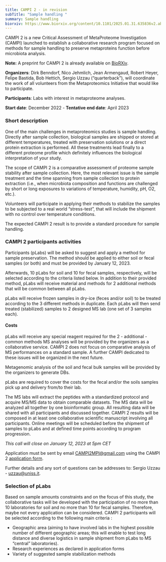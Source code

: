 ```yaml
---
title: CAMPI 2 - in revision
subTitle: "Sample handling "
summary: Sample handling
biorxiv: https://www.biorxiv.org/content/10.1101/2025.01.31.635836v2.abstract
---
```


CAMPI 2 is a new Critical Assessment of MetaProteome Investigation (CAMPI) launched to establish a collaborative research program focused on methods for sample handling to preserve metaproteins function before microbiota analysis.

**Note:** A preprint for CAMPI 2 is already available on [BioRXiv](https://www.biorxiv.org/content/10.1101/2025.01.31.635836v2).

**Organizers**: Dirk Benndorf, Nico Jehmlich, Jean Armengaud, Robert Heyer, Felipe Bastida, Bob Hettich, Sergio Uzzau (“quarterback”), will coordinate the work of all volunteers from the Metaproteomics Initiative that would like to participate.

**Participants**: Labs with interest in metaproteome analyses.

**Start date**: December 2022 - **Tentative end date**: April 2023

### Short description
One of the main challenges in metaproteomics studies is sample handling. Directly after sample collection, biological samples are shipped or stored at different temperatures, treated with preservation solutions or a direct protein extraction is performed. All these treatments lead finally to a different proteome profile which definitely influences the biological interpretation of your study.

The scope of CAMPI 2 is a comparative assessment of proteome sample stability  after sample collection. Here, the most relevant issue is the sample treatment and the time spanning from sample collection to protein extraction (i.e., when microbiota composition and functions are challenged by short or long exposures to variations of temperature, humidity, pH, O2, etc.).

Volunteers will participate in applying their methods to stabilize the samples to be subjected to a real world “stress-test”, that will include the shipment with no control over temperature conditions.

The expected CAMPI 2 result is to provide a standard procedure for sample handling.

### CAMPI 2 participants activities
Participants (pLabs) will be asked to suggest and apply a method for sample preservation. The method should be applied to either soil or fecal samples (or both) and must be provided by January 12, 2023.

Afterwards, 10 pLabs for soil and 10 for fecal samples, respectively, will be selected according to the criteria listed below. In addition to their provided method, pLabs will receive material and methods for 2 additional methods that will be common between all pLabs.

pLabs will receive frozen samples in dry-ice (feces and/or soil) to be treated according to the 3 different methods in duplicate. Each pLabs will then send treated (stabilized) samples to 2 designed MS lab (one set of 3 samples each).

#### Costs

pLabs will receive any special reagent required for the 2 - additional - common methods
MS analyses will be provided by the organizers as a collaborative service. CAMPI 2 does not focus on comparative analysis of MS performances on a standard sample. A further CAMPI dedicated to these issues will be organized in the next future.

Metagenomic analysis of the soil and fecal bulk samples will be provided by the organizers to generate DBs.

pLabs are required to cover the costs for the fecal and/or the soils samples pick up and delivery from/to their lab.

The MS labs will extract the peptides with a standardized protocol and acquire MS/MS data to obtain comparable datasets. The MS data will be analyzed all together by one bioinformatic group. All resulting data will be shared with all participants and discussed together. CAMPI 2 results will be composed in at least one collaborative scientific manuscript involving all participants.
Online meetings will be scheduled before the shipment of samples to pLabs and at defined time points according to program progression.


_This call will close on January 12, 2023  at 5pm CET_

Application must be sent by email CAMPI2MPI@gmail.com using the CAMPI 2 [application form](/assets/CAMPI2_application_form.docx).

Further details and any sort of questions can be addresses to: Sergio Uzzau - uzzau@uniss.it.

### Selection of pLabs
Based on sample amounts constraints and on the focus of this study, the collaborative tasks will be developed with the participation of no more than 10 laboratories for soil and no more than 10 for fecal samples. Therefore, maybe not every application can be considered. CAMPI 2 participants will be selected according to the following main criteria :

- Geographic area (aiming to have involved labs in the highest possible number of different geographic areas; this will enable to test long distance and diverse logistics in sample shipment from pLabs to MS “central” laboratories).
- Research experiences as declared in application forms
- Variety of suggested sample stabilization methods
